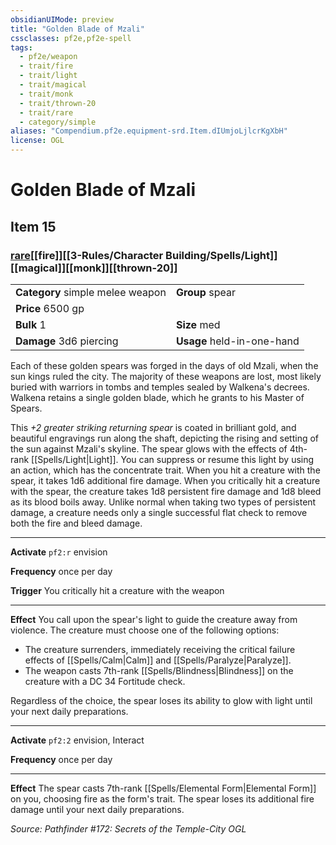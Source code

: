 ```yaml
---
obsidianUIMode: preview
title: "Golden Blade of Mzali"
cssclasses: pf2e,pf2e-spell
tags:
  - pf2e/weapon
  - trait/fire
  - trait/light
  - trait/magical
  - trait/monk
  - trait/thrown-20
  - trait/rare
  - category/simple
aliases: "Compendium.pf2e.equipment-srd.Item.dIUmjoLjlcrKgXbH"
license: OGL
---
```

# Golden Blade of Mzali
## Item 15
### [rare](rare "Rare Rarity Trait")[[fire]][[3-Rules/Character Building/Spells/Light]][[magical]][[monk]][[thrown-20]]

|  |  |
| -- | -- |
| **Category** simple melee weapon | **Group** spear |
| **Price** 6500 gp |  |
| **Bulk** 1 | **Size** med |
| **Damage** 3d6 piercing  | **Usage** held-in-one-hand |



Each of these golden spears was forged in the days of old Mzali, when the sun kings ruled the city. The majority of these weapons are lost, most likely buried with warriors in tombs and temples sealed by Walkena's decrees. Walkena retains a single golden blade, which he grants to his Master of Spears.

This _+2 greater striking returning spear_ is coated in brilliant gold, and beautiful engravings run along the shaft, depicting the rising and setting of the sun against Mzali's skyline. The spear glows with the effects of 4th-rank [[Spells/Light|Light]]. You can suppress or resume this light by using an action, which has the concentrate trait. When you hit a creature with the spear, it takes 1d6 additional fire damage. When you critically hit a creature with the spear, the creature takes 1d8 persistent fire damage and 1d8 bleed as its blood boils away. Unlike normal when taking two types of persistent damage, a creature needs only a single successful flat check to remove both the fire and bleed damage.

* * *

**Activate** `pf2:r` envision

**Frequency** once per day

**Trigger** You critically hit a creature with the weapon

* * *

**Effect** You call upon the spear's light to guide the creature away from violence. The creature must choose one of the following options:

*   The creature surrenders, immediately receiving the critical failure effects of [[Spells/Calm|Calm]] and [[Spells/Paralyze|Paralyze]].
*   The weapon casts 7th-rank [[Spells/Blindness|Blindness]] on the creature with a DC 34 Fortitude check.

Regardless of the choice, the spear loses its ability to glow with light until your next daily preparations.

* * *

**Activate** `pf2:2` envision, Interact

**Frequency** once per day

* * *

**Effect** The spear casts 7th-rank [[Spells/Elemental Form|Elemental Form]] on you, choosing fire as the form's trait. The spear loses its additional fire damage until your next daily preparations.

*Source: Pathfinder #172: Secrets of the Temple-City*
*OGL*